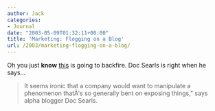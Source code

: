 ```yaml
---
author: Jack
categories:
- Journal
date: "2003-05-09T01:32:11+00:00"
title: 'Marketing: Flogging on a Blog'
url: /2003/marketing-flogging-on-a-blog/
---
```


Oh you just **know** [this][1] is going to backfire. Doc Searls is right when he says&#8230;
  


> It seems ironic that a company would want to manipulate a phenomenon that&#194;'s so generally bent on exposing things," says alpha blogger Doc Searls.

  
>

 [1]: http://www.msnbc.com/news/879490.asp?cp1=1